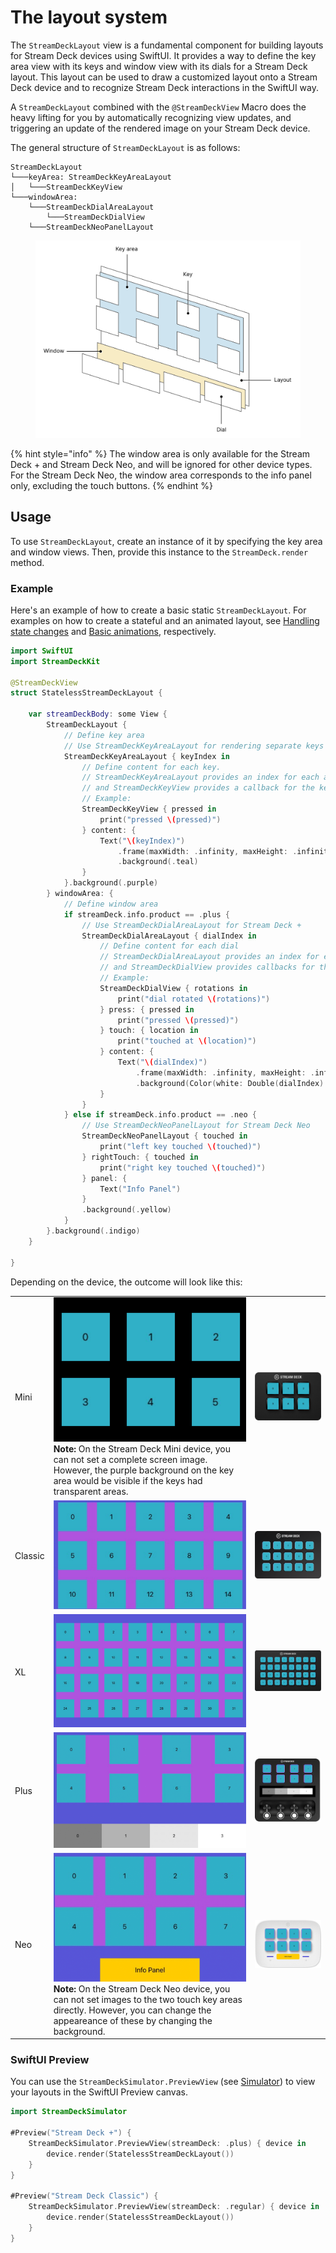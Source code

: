 # The layout system

The `StreamDeckLayout` view is a fundamental component for building layouts for Stream Deck devices using SwiftUI. It provides a way to define the key area view with its keys and window view with its dials for a Stream Deck layout. This layout can be used to draw a customized layout onto a Stream Deck device and to recognize Stream Deck interactions in the SwiftUI way.

A `StreamDeckLayout` combined with the `@StreamDeckView` Macro does the heavy lifting for you by automatically recognizing view updates, and triggering an update of the rendered image on your Stream Deck device.

The general structure of `StreamDeckLayout` is as follows:

```
StreamDeckLayout
└───keyArea: StreamDeckKeyAreaLayout
│   └───StreamDeckKeyView
└───windowArea: 
    └───StreamDeckDialAreaLayout
        └───StreamDeckDialView
    └───StreamDeckNeoPanelLayout
```

<figure>
    <picture>
        <source srcset="../_images/StreamDeckLayout.dark.svg" media="(prefers-color-scheme: dark)">
        <img src="../_images/StreamDeckLayout.light.svg" alt="An illustration of how layers are arranged in StreamDeckLayout">
    </picture>
    <figcaption></figcaption>
</figure>

{% hint style="info" %}
The window area is only available for the Stream Deck + and Stream Deck Neo, and will be ignored for other device types. For the Stream Deck Neo, the window area corresponds to the info panel only, excluding the touch buttons. 
{% endhint %}

## Usage
To use `StreamDeckLayout`, create an instance of it by specifying the key area and window views. Then, provide this instance to the `StreamDeck.render` method.

### Example

Here's an example of how to create a basic static `StreamDeckLayout`. For examples on how to create a stateful and an animated layout, see [Handling state changes](Stateful.md) and [Basic animations](Animated.md), respectively.

```swift
import SwiftUI 
import StreamDeckKit

@StreamDeckView
struct StatelessStreamDeckLayout {

    var streamDeckBody: some View {
        StreamDeckLayout {
            // Define key area
            // Use StreamDeckKeyAreaLayout for rendering separate keys
            StreamDeckKeyAreaLayout { keyIndex in
                // Define content for each key.
                // StreamDeckKeyAreaLayout provides an index for each available key,
                // and StreamDeckKeyView provides a callback for the key action
                // Example:
                StreamDeckKeyView { pressed in
                    print("pressed \(pressed)")
                } content: {
                    Text("\(keyIndex)")
                        .frame(maxWidth: .infinity, maxHeight: .infinity)
                        .background(.teal)
                }
            }.background(.purple)
        } windowArea: {
            // Define window area
            if streamDeck.info.product == .plus {
                // Use StreamDeckDialAreaLayout for Stream Deck +
                StreamDeckDialAreaLayout { dialIndex in
                    // Define content for each dial
                    // StreamDeckDialAreaLayout provides an index for each available dial,
                    // and StreamDeckDialView provides callbacks for the dial actions
                    // Example:
                    StreamDeckDialView { rotations in
                        print("dial rotated \(rotations)")
                    } press: { pressed in
                        print("pressed \(pressed)")
                    } touch: { location in
                        print("touched at \(location)")
                    } content: {
                        Text("\(dialIndex)")
                            .frame(maxWidth: .infinity, maxHeight: .infinity)
                            .background(Color(white: Double(dialIndex) / 5 + 0.5))
                    }
                }
            } else if streamDeck.info.product == .neo {
                // Use StreamDeckNeoPanelLayout for Stream Deck Neo
                StreamDeckNeoPanelLayout { touched in
                    print("left key touched \(touched)")
                } rightTouch: { touched in
                    print("right key touched \(touched)")
                } panel: {
                    Text("Info Panel")
                }
                .background(.yellow)
            }
        }.background(.indigo)
    }

}

```

Depending on the device, the outcome will look like this:

<table>
    <tr>
        <td>Mini</td>
        <td>
            <img src="../_images/layout_sd_mini.png">
            <strong>Note:</strong> On the Stream Deck Mini device, you can not set a complete screen image. However, the purple background on the key area would be visible if the keys had transparent areas.
        </td>
        <td><img src="../_images/layout_sd_mini_device.png"></td>
    </tr>
    <tr>
        <td>Classic</td>
        <td><img src="../_images/layout_sd_classic.png"></td>
        <td><img src="../_images/layout_sd_classic_device.png"></td>
    </tr> 
    <tr>
        <td>XL</td>
        <td><img src="../_images/layout_sd_xl.png"></td>
        <td><img src="../_images/layout_sd_xl_device.png"></td>
    </tr> 
    <tr>
        <td>Plus</td>
        <td><img src="../_images/layout_sd_plus.png"></td>
        <td><img src="../_images/layout_sd_plus_device.png"></td>
    </tr> 
    <tr>
        <td>Neo</td>
        <td>
            <img src="../_images/layout_sd_neo.png">
            <strong>Note:</strong> On the Stream Deck Neo device, you can not set images to the two touch key areas directly. However, you can change the appeareance of these by changing the background.  
        </td>
        <td><img src="../_images/layout_sd_neo_device.png"></td>
    </tr> 
</table>


### SwiftUI Preview

You can use the `StreamDeckSimulator.PreviewView` (see [Simulator](../Simulator.md)) to view your layouts in the SwiftUI Preview canvas.
```swift
import StreamDeckSimulator

#Preview("Stream Deck +") {
    StreamDeckSimulator.PreviewView(streamDeck: .plus) { device in
        device.render(StatelessStreamDeckLayout())
    }
}

#Preview("Stream Deck Classic") {
    StreamDeckSimulator.PreviewView(streamDeck: .regular) { device in
        device.render(StatelessStreamDeckLayout())
    }
}
```
